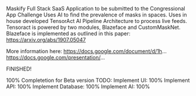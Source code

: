 Maskify Full Stack SaaS Application to be submitted to the Congressional App Challenge
Uses AI to find the prevalence of masks in spaces.
Uses in house developed TensorAct AI Pipeline Architecture to process live feeds. Tensoract is powered by two modules, Blazeface and CustomMaskNet.
Blazeface is implemented as outlined in this paper: https://arxiv.org/abs/1907.05047

More information here:
https://docs.google.com/document/d/1h...
https://docs.google.com/presentation/...



FINISHED!

100% Completetion for Beta version
TODO:
Implement UI: 100%
Implement API: 100%
Implement Database: 100%
Implement AI: 100%

